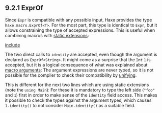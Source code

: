 ## 9.2.1 ExprOf

Since `Expr` is compatible with any possible input, Haxe provides the type `haxe.macro.ExprOf<T>`. For the most part, this type is identical to `Expr`, but it allows constraining the type of accepted expressions. This is useful when combining macros with [static extensions](lf-static-extension.md):

[include](assets/ExprOf.hx)

The two direct calls to `identity` are accepted, even though the argument is declared as `ExprOf<String>`. It might come as a surprise that the `Int` `1` is accepted, but it is a logical consequence of what was explained about [macro arguments](macro-arguments.md): The argument expressions are never typed, so it is not possible for the compiler to check their compatibility by [unifying](type-system-unification.md).

This is different for the next two lines which are using static extensions (note the `using Main`): For these it is mandatory to type the left side (`"foo"` and `1`) first in order to make sense of the `identity` field access. This makes it possible to check the types against the argument types, which causes `1.identity()` to not consider `Main.identity()` as a suitable field.
